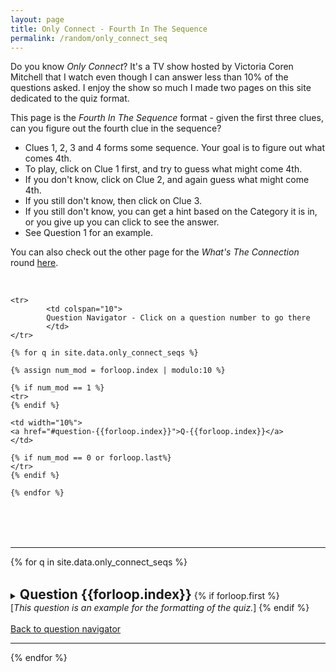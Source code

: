 ```yaml
---
layout: page
title: Only Connect - Fourth In The Sequence
permalink: /random/only_connect_seq
---
```


Do you know _Only Connect_? It's a TV show hosted by Victoria Coren Mitchell that I watch even though I can answer less than 10% of the questions asked. I enjoy the show so much I made two pages on this site dedicated to the quiz format. 

This page is the _Fourth In The Sequence_ format - given the first three clues, can you figure out the fourth clue in the sequence?
- Clues 1, 2, 3 and 4 forms some sequence. Your goal is to figure out what comes 4th.
- To play, click on Clue 1 first, and try to guess what might come 4th. 
- If you don't know, click on Clue 2, and again guess what might come 4th. 
- If you still don't know, then click on Clue 3. 
- If you still don't know, you can get a hint based on the Category it is in, or you give up you can click to see the answer. 
- See Question 1 for an example.

You can also check out the other page for the _What's The Connection_ round <a href="/random/only_connect_conn">here</a>.

<br>

<table style="width:100%" id="ques-nav">

    <tr>
            <td colspan="10">
            Question Navigator - Click on a question number to go there
            </td>
    </tr>

    {% for q in site.data.only_connect_seqs %}

    {% assign num_mod = forloop.index | modulo:10 %}

    {% if num_mod == 1 %}
    <tr>
    {% endif %}

    <td width="10%">
    <a href="#question-{{forloop.index}}">Q-{{forloop.index}}</a>
    </td>

    {% if num_mod == 0 or forloop.last%}
    </tr>
    {% endif %}

    {% endfor %}
</table>

<br>
<br>

---

{% for q in site.data.only_connect_seqs %}

<br>

<details> 
<summary>
<h2 id="question-{{forloop.index}}" style="display:inline">Question {{forloop.index}}</h2>
{% if forloop.first %}
<br>
[<i>This question is an example for the formatting of the quiz.</i>]
{% endif %}
</summary>
<br>

<table style="width:99%">
    <col width="33%" />
    <col width="33%" />
    <col width="33%" />
    <tr height="80px">
        <td>
            <details> 
            <summary>Clue 1</summary>
            {{q["Clue 1"]}}
            </details>
        </td>
        <td>
            <details> 
            <summary>Clue 2</summary>
            {{q["Clue 2"]}}
            </details>
        </td>
        <td>
            <details> 
            <summary>Clue 3</summary>
            {{q["Clue 3"]}}
            </details>
        </td>
    </tr>
    <tr height="120px">
        <td>
            <details> 
            <summary>Category</summary>
            <b>{{q["Category"]}}</b>
            </details>
        </td>
        <td colspan="2">
            <details> 
            <summary>Clue 4 (Answer)</summary>
            <b>{{q["Clue 4"]}}</b>
            <br>
            Connection: {{q["Connection"]}}
            </details>
        </td>
    </tr>
</table>
</details> 
<br>
<a href="#ques-nav">Back to question navigator</a>

<br>

---

{% endfor %}
